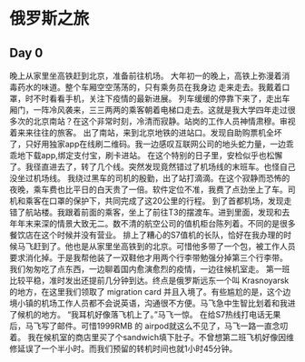 # 俄罗斯之旅
## Day 0
晚上从家里坐高铁赶到北京，准备前往机场。
大年初一的晚上，高铁上弥漫着消毒药水的味道。整个车厢空空荡荡的，只有乘务员在我身边
走来走去。我戴着口罩，时不时看看手机，关注下疫情的最新进展。
列车缓缓的停靠下来了，走出车厢门，一阵冷风袭来，三三两两的乘客朝着电梯口走去。这就是我大学四年走过很多次的北京南站？在这个非常时刻，冷清而寂静。站岗的工作人员神情肃穆。审视着来来往往的旅客。
出了南站，来到北京地铁的进站口。发现自助购票机全坏了，只好用独家app在线刷二维码。我一边感叹互联网公司的地头蛇力量，一边乖乖地下载app,绑定支付宝，刷卡进站。
在这个特别的日子里，安检似乎也松懈了。我径直进去了，转了几个线。突然发现竟然错过了机场线的末班车。也怪自己没坐过机场线。
我绕过黑车的司机的殷勤，出了站打滴滴。在这个寂静而恐怖的夜晚，乘车费也比平日的白天贵了一倍。软件定位不准，我费了点劲坐上了车。司机和乘客在口罩的保护下，共同完成了这20公里的行程。
到了首都机场，发现走错了航站楼。我跟着前面的乘客，坐上了前往T3的摆渡车。进到里面，发现和去年年末来深的情景大致无二。数不清的航空公司的值机柜台陈列着。不同的是很多餐饮店在这个时候并没有营业。
排上了糟心的S7值机的长队，恰好在我办理的时候马飞赶到了。他也是从家里坐高铁到的北京。可惜他多带了一个包，被工作人员要求消化掉。于是我帮他装了一双鞋他才用两个行李带勉强分掉第三个行李带。
我们匆匆吃了点东西，一边聊着国内愈演愈烈的疫情，一边往候机室走。
第一班比较平稳，准时发出还提前几分钟到达。终点是俄罗斯远东一个叫 Krasnoyarsk 的地方，在这里我们领取了 migration card 并且入境了。有些尴尬的是，这个边境小镇的机场工作人员都不会说英语，沟通很不方便。马飞急中生智比划着和我进了候机的地方。
“我耳机好像落飞机上了。”马飞一惊。
在给S7热线打电话无果后，马飞写了邮件。可惜1999RMB 的 airpod就这么不见了，马飞一路一直念叨着。
我在候机室的商店里买了个sandwich填下肚子。不曾想第二班飞机好像因维修延误了一个半小时。而我们预留的转机时间也就1小时45分钟。